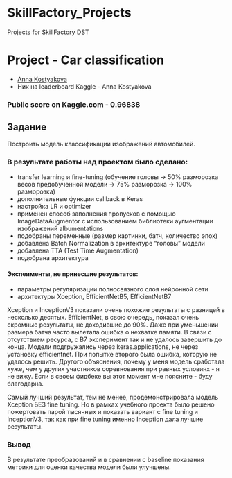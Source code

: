 # SkillFactory_Projects
Projects for SkillFactory DST

# Project - Car classification
- [Anna Kostyakova](https://github.com/anna-kostyakova)
- Ник на leaderboard Kaggle - Anna Kostyakova 

### Public score on Kaggle.com - 0.96838

## Задание
Построить модель классификации изображений автомобилей.

### В результате работы над проектом было сделано:
- transfer learning и fine-tuning (обучение головы -> 50% разморозка весов предобученной модели -> 75% разморозка -> 100% разморозка)
- дополнительные функции callback в Keras
- настройка LR и optimizer
- применен способ заполнения пропусков c помощью ImageDataAugmentor с использованием библиотеки аугментации изображений albumentations
- подобраны переменные (размер картинки, батч, количество эпох)
- добавлена Batch Normalization в архитектуре “головы” модели
- добавлена TTA (Test Time Augmentation)
- подобрана архитектура

#### Экспеименты, не принесшие результатов:
- параметры регуляризации полносвязного слоя нейронной сети 
- архитектуры Xception, EfficientNetB5, EfficientNetB7

Xception и InceptionV3 показали очень похожие результаты с разницей в несколько десятых. 
EfficientNet, в свою очередь, показал очень скромные результаты, не доходившие до 90%. Даже при уменьшении размера батча часто вылетала ошибка о нехватке памяти. 
В связи с отсутствием ресурса, с B7 эксперимент так и не удалось завершить до конца.
Модели подгружались через keras.applications, не через установку efficientnet. При попытке второго была ошибка, которую не удалось решить. 
Другого объяснения, почему у меня модель сработала хуже, чем у других участников соревнования при равных условиях - я не вижу. 
Если в своем фидбеке вы этот момент мне поясните - буду благодарна.

Самый лучший результат, тем не менее, продемонстрировала модель Xception БЕЗ fine tuning. Но в рамках учебного проекта было решено пожертовать парой тысячных 
и показать вариант с fine tuning и InceptionV3, так как при fine tuning именно Inception дала лучшие результаты.

### Вывод
В результате преобразований и в сравнении с baseline показания метрики для оценки качества модели были улучшены.
